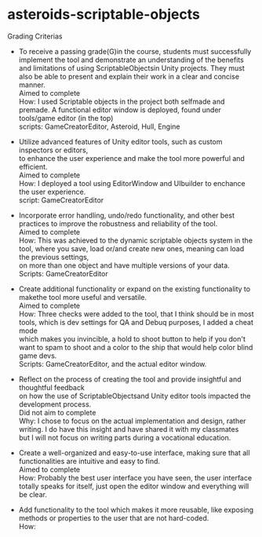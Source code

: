 # asteroids-scriptable-objects

Grading Criterias

* To receive a passing grade(G)in the course, students must successfully implement the tool and demonstrate
an understanding of the benefits and limitations of using ScriptableObjectsin Unity projects. 
They must also be able to present and explain their work in a clear and concise manner.  
Aimed to complete  
How: I used Scriptable objects in the project both selfmade and premade. A functional editor window is deployed, found under tools/game editor (in the top)  
scripts: GameCreatorEditor, Asteroid, Hull, Engine  

* Utilize advanced features of Unity editor tools, such as custom inspectors or editors,  
to enhance the user experience and make the tool more powerful and efficient.  
Aimed to complete  
How: I deployed a tool using EditorWindow and UIbuilder to enchance the user experience.   
script: GameCreatorEditor  

* Incorporate error handling, undo/redo functionality, and other best practices to improve the robustness and reliability of the tool.   
Aimed to complete   
How: This was achieved to the dynamic scriptable objects system in the tool, where you save, load or/and create new ones, meaning can load the previous settings,  
on more than one object and have multiple versions of your data.   
Scripts: GameCreatorEditor  

* Create additional functionality or expand on the existing functionality to makethe tool more useful and versatile.  
Aimed to complete  
How: Three checks were added to the tool, that I think should be in most tools, which is dev settings for QA and Debuq purposes, I added a cheat mode  
which makes you invincible, a hold to shoot button to help if you don't want to spam to shoot and a color to the ship that would help color blind game devs.   
Scripts: GameCreatorEditor, and the actual editor window.   

* Reflect on the process of creating the tool and provide insightful and thoughtful feedback   
on how the use of ScriptableObjectsand Unity editor tools impacted the development process.  
Did not aim to complete  
Why: I chose to focus on the actual implementation and design, rather writing. I do have this insight and have shared it with my classmates   
but I will not focus on writing parts during a vocational education.   

* Create a well-organized and easy-to-use interface, making sure that all functionalities are intuitive and easy to find.    
Aimed to complete    
How: Probably the best user interface you have seen, the user interface totally speaks for itself, just open the editor window and everything will be clear.     

* Add functionality to the tool which makes it more reusable, like exposing methods or properties to the user that are not hard-coded.    
How: 
